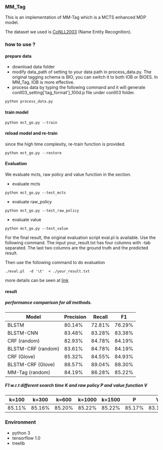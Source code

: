 ### MM_Tag
This is an implementation of MM-Tag which is a MCTS enhanced MDP model. 

The dataset we used is [CoNLL2003](https://www.clips.uantwerpen.be/conll2003/ner/)  (Name Entity Recognition).


### how to use ?
#### prepare data
- download data folder
- modify data_path of setting to your data path in process_data.py. The original tagging schema is BIO, you can switch it to both IOB or BIOES. In MM_Tag, IOB is more effective.
- process data by typing the following command and it will generate conll03_setting['tag_format']_100d.p file under conll03 folder.
```
python process_data.py
```

#### train model
```
python mct_go.py --train
```

#### reload model and re-train
since the high time complexity, re-train function is provided.
```
python mct_go.py --restore
```

#### Evaluation 
We evaluate mcts, raw policy and value function in the section.
-  evaluate mcts
```
python mct_go.py --test_mcts
```
-  evaluate raw_policy
```
python mct_go.py --test_raw_policy
```

-  evaluate value
```
python mct_go.py --test_value
```

For the final result, the original evaluation script eval.pl  is available. Use the following command.
The input your_result.txt has four columns with -tab separated. The last two columns are the ground truth and the predicted result.

Then use the following command to do evaluation

```
./eval.pl  -d '\t'  < ./your_result.txt
```

more details can be seen at [link](https://blog.argcv.com/articles/2014.c)




#### result

##### performance comparison for all methods.
Model | Precision | Recall  | F1
---|--- |--- |--- 
BLSTM | 80.14% | 72.81% | 76.29%
BLSTM-CNN | 83.48% | 83.28% | 83.38%
CRF (random) | 82.93% | 84.78% |84.19%
BLSTM-CRF (random) | 83.61% | 84.78% |84.19% 
CRF (Glove) | 85.32% | 84.55% |84.93%
BLSTM-CRF (Glove) | 88.57% | 89.04% | 88.30% 
MM-Tag (random) | 84.19% | 86.28% | 85.22%


##### F1 w.r.t different search time K and raw policy P and value function V


k=100 | k=300 | k=600 | k=1000 | k=1500 | P | V
---|--- |--- |--- |--- |--- |---
85.11% | 85.16% | 85.20% | 85.22% | 85.22% | 85.17% | 83.11%





### Environment
- python 3
- tensorflow 1.0
- treelib
